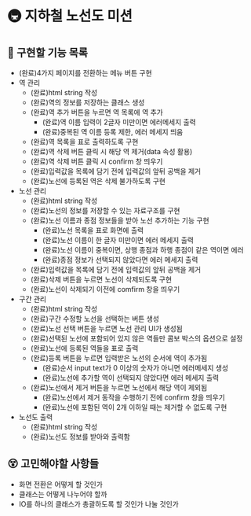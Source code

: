 # 🚇 지하철 노선도 미션

## 📝 구현할 기능 목록

- (완료)4가지 페이지를 전환하는 메뉴 버튼 구현
- 역 관리
    - (완료)html string 작성
    - (완료)역의 정보를 저장하는 클래스 생성
    - (완료)역 추가 버튼을 누르면 역 목록에 역 추가
        - (완료)역 이름 입력이 2글자 미만이면 에러메세지 출력
        - (완료)중복된 역 이름 등록 제한, 에러 메세지 띄움
    - (완료)역 목록을 표로 출력하도록 구현
    - (완료)역 삭제 버튼 클릭 시 해당 역 제거(data 속성 활용)
    - (완료)역 삭제 버튼 클릭 시 confirm 창 띄우기
    - (완료)입력값을 목록에 담기 전에 입력값의 앞뒤 공백을 제거
    - (완료)노선에 등록된 역은 삭제 불가하도록 구현
- 노선 관리
    - (완료)html string 작성
    - (완료)노선의 정보를 저장할 수 있는 자료구조를 구현
    - (완료)노선 이름과 종점 정보들을 받아 노선 추가하는 기능 구현
        - (완료)노선 목록을 표로 화면에 출력
        - (완료)노선 이름이 한 글자 미만이면 에러 메세지 출력
        - (완료)노선 이름이 중복이면, 상행 종점과 하행 종점이 같은 역이면 에러
        - (완료)종점 정보가 선택되지 않았다면 에러 메세지 출력
    - (완료)입력값을 목록에 담기 전에 입력값의 앞뒤 공백을 제거
    - (완료)삭제 버튼을 누르면 노선이 삭제되도록 구현
    - (완료)노선이 삭제되기 이전에 comfirm 창을 띄우기
- 구간 관리
    - (완료)html string 작성
    - (완료)구간 수정할 노선을 선택하는 버튼 생성
    - (완료)노선 선택 버튼을 누르면 노선 관리 UI가 생성됨
    - (완료)선택된 노선에 포함되어 있지 않은 역들만 콤보 박스의 옵션으로 설정
    - (완료)노선에 등록된 역들을 표로 출력
    - (완료)등록 버튼을 누르면 입력받은 노선의 순서에 역이 추가됨
        - (완료)순서 input text가 0 이상의 숫자가 아니면 에러메세지 생성
        - (완료)노선에 추가할 역이 선택되지 않았다면 에러 메세지 출력
    - (완료)노선에서 제거 버튼을 누르면 노선에서 해당 역이 제외됨
        - (완료)노선에서 제거 동작을 수행하기 전에 confirm 창을 띄우기
        - (완료)노선에 포함된 역이 2개 이하일 때는 제거할 수 없도록 구현
- 노선도 출력
    - (완료)html string 작성
    - (완료)노선도 정보를 받아와 출력함

## 😵 고민해야할 사항들

- 화면 전환은 어떻게 할 것인가
- 클래스는 어떻게 나누어야 할까
- IO를 하나의 클래스가 총괄하도록 할 것인가 나눌 것인가
